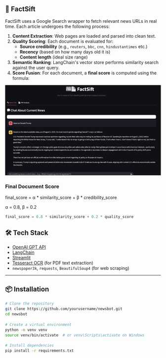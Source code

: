 ## 📡 FactSift

FactSift uses a Google Search wrapper to fetch relevant news URLs in real time. Each article undergoes the following process:

1. **Content Extraction**: Web pages are loaded and parsed into clean text.
2. **Quality Scoring**: Each document is evaluated for:
   - **Source credibility** (e.g., `reuters`, `bbc`, `cnn`, `hindustantimes` etc.)
   - **Recency** (based on how many days old it is)
   - **Content length** (ideal size range)
3. **Semantic Ranking**: LangChain's vector store performs similarity search against the user query.
4. **Score Fusion**: For each document, a **final score** is computed using the formula:

![Sales chart](assets/screenshot.png)


### Final Document Score

final_score = α * similarity_score + β * credibility_score

α = 0.8, β = 0.2

```python
final_score = 0.8 * similarity_score + 0.2 * quality_score
```

## 🛠 Tech Stack

- [OpenAI GPT API](https://platform.openai.com/)
- [LangChain](https://www.langchain.com/)
- [Streamlit](https://streamlit.io/)
- [Tesseract OCR](https://github.com/tesseract-ocr/tesseract) (for PDF text extraction)
- `newspaper3k`, `requests`, `BeautifulSoup4` (for web scraping)

---

## 📦 Installation

```bash
# Clone the repository
git clone https://github.com/yourusername/newsbot.git
cd newsbot

# Create a virtual environment
python -m venv venv
source venv/bin/activate  # or venv\Scripts\activate on Windows

# Install dependencies
pip install -r requirements.txt
